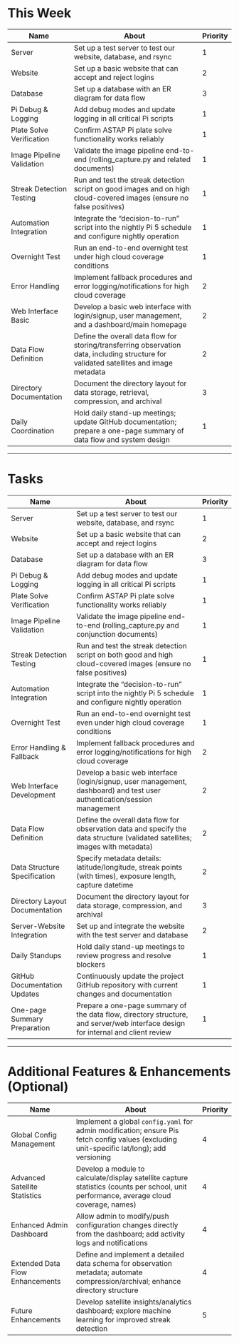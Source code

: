 # This Week

| Name                        | About                                                                                                                                         | Priority |
| --------------------------- | --------------------------------------------------------------------------------------------------------------------------------------------- | -------- |
| Server                      | Set up a test server to test our website, database, and rsync                                                                                 | 1        |
| Website                     | Set up a basic website that can accept and reject logins                                                                                      | 2        |
| Database                    | Set up a database with an ER diagram for data flow                                                                                            | 3        |
| Pi Debug & Logging          | Add debug modes and update logging in all critical Pi scripts                                                                                 | 1        |
| Plate Solve Verification    | Confirm ASTAP Pi plate solve functionality works reliably                                                                                   | 1        |
| Image Pipeline Validation   | Validate the image pipeline end-to-end (rolling_capture.py and related documents)                                                             | 1        |
| Streak Detection Testing    | Run and test the streak detection script on good images and on high cloud-covered images (ensure no false positives)                             | 1        |
| Automation Integration      | Integrate the “decision-to-run” script into the nightly Pi 5 schedule and configure nightly operation                                          | 1        |
| Overnight Test              | Run an end-to-end overnight test under high cloud coverage conditions                                                                         | 1        |
| Error Handling              | Implement fallback procedures and error logging/notifications for high cloud coverage                                                         | 2        |
| Web Interface Basic         | Develop a basic web interface with login/signup, user management, and a dashboard/main homepage                                                 | 2        |
| Data Flow Definition        | Define the overall data flow for storing/transferring observation data, including structure for validated satellites and image metadata       | 2        |
| Directory Documentation     | Document the directory layout for data storage, retrieval, compression, and archival                                                           | 3        |
| Daily Coordination          | Hold daily stand-up meetings; update GitHub documentation; prepare a one-page summary of data flow and system design                             | 1        |

---

# Tasks

| Name                        | About                                                                                                                                         | Priority |
| --------------------------- | --------------------------------------------------------------------------------------------------------------------------------------------- | -------- |
| Server                      | Set up a test server to test our website, database, and rsync                                                                                 | 1        |
| Website                     | Set up a basic website that can accept and reject logins                                                                                      | 2        |
| Database                    | Set up a database with an ER diagram for data flow                                                                                            | 3        |
| Pi Debug & Logging          | Add debug modes and update logging in all critical Pi scripts                                                                                 | 1        |
| Plate Solve Verification    | Confirm ASTAP Pi plate solve functionality works reliably                                                                                   | 1        |
| Image Pipeline Validation   | Validate the image pipeline end-to-end (rolling_capture.py and conjunction documents)                                                         | 1        |
| Streak Detection Testing    | Run and test the streak detection script on both good and high cloud-covered images (ensure no false positives)                                 | 1        |
| Automation Integration      | Integrate the “decision-to-run” script into the nightly Pi 5 schedule and configure nightly operation                                          | 1        |
| Overnight Test              | Run an end-to-end overnight test even under high cloud coverage conditions                                                                   | 1        |
| Error Handling & Fallback   | Implement fallback procedures and error logging/notifications for high cloud coverage                                                         | 2        |
| Web Interface Development   | Develop a basic web interface (login/signup, user management, dashboard) and test user authentication/session management                         | 2        |
| Data Flow Definition        | Define the overall data flow for observation data and specify the data structure (validated satellites; images with metadata)                   | 2        |
| Data Structure Specification| Specify metadata details: latitude/longitude, streak points (with times), exposure length, capture datetime                                      | 2        |
| Directory Layout Documentation | Document the directory layout for data storage, compression, and archival                                                                   | 3        |
| Server-Website Integration  | Set up and integrate the website with the test server and database                                                                            | 2        |
| Daily Standups              | Hold daily stand-up meetings to review progress and resolve blockers                                                                           | 1        |
| GitHub Documentation Updates| Continuously update the project GitHub repository with current changes and documentation                                                       | 1        |
| One-page Summary Preparation| Prepare a one-page summary of the data flow, directory structure, and server/web interface design for internal and client review                  | 1        |

---

# Additional Features & Enhancements (Optional)

| Name                         | About                                                                                                                                         | Priority |
| ---------------------------- | --------------------------------------------------------------------------------------------------------------------------------------------- | -------- |
| Global Config Management     | Implement a global `config.yaml` for admin modification; ensure Pis fetch config values (excluding unit-specific lat/long); add versioning      | 4        |
| Advanced Satellite Statistics| Develop a module to calculate/display satellite capture statistics (counts per school, unit performance, average cloud coverage, names)       | 4        |
| Enhanced Admin Dashboard     | Allow admin to modify/push configuration changes directly from the dashboard; add activity logs and notifications                                | 4        |
| Extended Data Flow Enhancements| Define and implement a detailed data schema for observation metadata; automate compression/archival; enhance directory structure                | 4        |
| Future Enhancements          | Develop satellite insights/analytics dashboard; explore machine learning for improved streak detection                                           | 5        |
